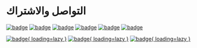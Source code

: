 # التواصل والاشتراك

[![badge](https://img.shields.io/badge/GitHub-282c34?&style=for-the-badge)](https://github.com/linyuxuanlin)
[![badge](https://img.shields.io/badge/Email-f48222?&style=for-the-badge)](mailto:me@wiki-power.com)
[![badge](https://img.shields.io/badge/WeChat-07C160?&style=for-the-badge)](WeChat)
[![badge](https://img.shields.io/badge/zhihu-0084ff?&style=for-the-badge)](https://www.zhihu.com/people/linyuxuanlin)
[![badge](https://img.shields.io/badge/SSPAI-C23133?&style=for-the-badge)](https://sspai.com/u/power/)
[![badge](https://img.shields.io/badge/Bilibili-FE7398?&style=for-the-badge)](https://space.bilibili.com/349536948)

[![badge](https://img.shields.io/badge/Sitemap-green?&style=flat-square){ loading=lazy }](https://wiki-power.com/sitemap.xml)
[![badge](https://img.shields.io/badge/RSS-post%20created-pcf?&style=flat-square){ loading=lazy }](https://wiki-power.com/feed_rss_created.xml)
[![badge](https://img.shields.io/badge/RSS-post%20updated-yellowgreen?&style=flat-square){ loading=lazy }](https://wiki-power.com/feed_rss_updated.xml)
